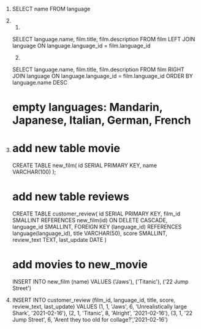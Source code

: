 1. 
    SELECT name FROM language

2. 
    1. 
    SELECT language.name, film.title, film.description 
    FROM film
    LEFT JOIN language
    ON language.language_id = film.language_id

    2. 
    SELECT language.name, film.title, film.description 
    FROM film
    RIGHT JOIN language
    ON language.language_id = film.language_id
    ORDER BY language.name DESC
    # empty languages: Mandarin, Japanese, Italian, German, French

3. 
    # add new table movie
    CREATE TABLE new_film(
    id SERIAL PRIMARY KEY,
    name VARCHAR(100)
    );

    # add new table reviews
    CREATE TABLE customer_review(
    id SERIAL PRIMARY KEY,
    film_id SMALLINT REFERENCES new_film(id)
    ON DELETE CASCADE,
    language_id SMALLINT,
    FOREIGN KEY (language_id) REFERENCES language(language_id),
    title VARCHAR(50),
    score SMALLINT,
    review_text TEXT,
    last_update DATE
    )

    # add movies to new_movie
    INSERT INTO new_film (name)
    VALUES
    ('Jaws'),
    ('Titanic'),
    ('22 Jump Street')


5. 
    INSERT INTO customer_review (film_id, language_id, title, score, review_text, last_update)
    VALUES
    (1, 1, 'Jaws', 6, 'Unrealistically large Shark', '2021-02-16'),
    (2, 1, 'Titanic', 8, 'Alright', '2021-02-16'),
    (3, 1, '22 Jump Street', 6, 'Arent they too old for collage?','2021-02-16')





